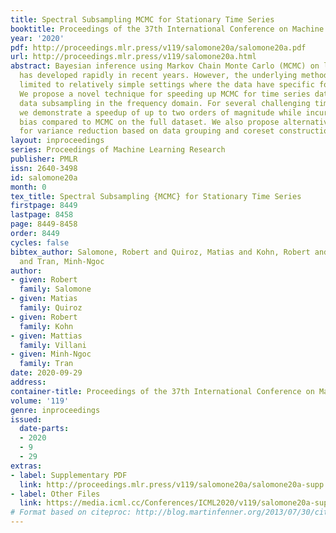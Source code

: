 ```yaml
---
title: Spectral Subsampling MCMC for Stationary Time Series
booktitle: Proceedings of the 37th International Conference on Machine Learning
year: '2020'
pdf: http://proceedings.mlr.press/v119/salomone20a/salomone20a.pdf
url: http://proceedings.mlr.press/v119/salomone20a.html
abstract: Bayesian inference using Markov Chain Monte Carlo (MCMC) on large datasets
  has developed rapidly in recent years. However, the underlying methods are generally
  limited to relatively simple settings where the data have specific forms of independence.
  We propose a novel technique for speeding up MCMC for time series data by efficient
  data subsampling in the frequency domain. For several challenging time series models,
  we demonstrate a speedup of up to two orders of magnitude while incurring negligible
  bias compared to MCMC on the full dataset. We also propose alternative control variates
  for variance reduction based on data grouping and coreset constructions.
layout: inproceedings
series: Proceedings of Machine Learning Research
publisher: PMLR
issn: 2640-3498
id: salomone20a
month: 0
tex_title: Spectral Subsampling {MCMC} for Stationary Time Series
firstpage: 8449
lastpage: 8458
page: 8449-8458
order: 8449
cycles: false
bibtex_author: Salomone, Robert and Quiroz, Matias and Kohn, Robert and Villani, Mattias
  and Tran, Minh-Ngoc
author:
- given: Robert
  family: Salomone
- given: Matias
  family: Quiroz
- given: Robert
  family: Kohn
- given: Mattias
  family: Villani
- given: Minh-Ngoc
  family: Tran
date: 2020-09-29
address: 
container-title: Proceedings of the 37th International Conference on Machine Learning
volume: '119'
genre: inproceedings
issued:
  date-parts:
  - 2020
  - 9
  - 29
extras:
- label: Supplementary PDF
  link: http://proceedings.mlr.press/v119/salomone20a/salomone20a-supp.pdf
- label: Other Files
  link: https://media.icml.cc/Conferences/ICML2020/v119/salomone20a-supp.zip
# Format based on citeproc: http://blog.martinfenner.org/2013/07/30/citeproc-yaml-for-bibliographies/
---
```

